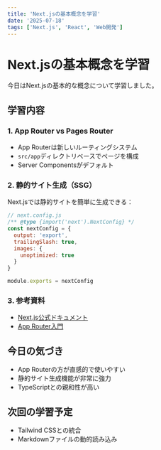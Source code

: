 ```yaml
---
title: 'Next.jsの基本概念を学習'
date: '2025-07-18'
tags: ['Next.js', 'React', 'Web開発']
---
```


# Next.jsの基本概念を学習

今日はNext.jsの基本的な概念について学習しました。

## 学習内容

### 1. App Router vs Pages Router
- App Routerは新しいルーティングシステム
- `src/app`ディレクトリベースでページを構成
- Server Componentsがデフォルト

### 2. 静的サイト生成（SSG）
Next.jsでは静的サイトを簡単に生成できる：

```javascript
// next.config.js
/** @type {import('next').NextConfig} */
const nextConfig = {
  output: 'export',
  trailingSlash: true,
  images: {
    unoptimized: true
  }
}

module.exports = nextConfig
```

### 3. 参考資料
- [Next.js公式ドキュメント](https://nextjs.org/docs)
- [App Router入門](https://nextjs.org/docs/app)

## 今日の気づき
- App Routerの方が直感的で使いやすい
- 静的サイト生成機能が非常に強力
- TypeScriptとの親和性が高い

## 次回の学習予定
- Tailwind CSSとの統合
- Markdownファイルの動的読み込み 